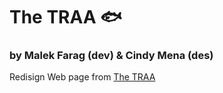 # The TRAA :fish:
### by Malek Farag (dev) & Cindy Mena (des) 

Redisign Web page from [The TRAA](http://anglers.org/index.html)
